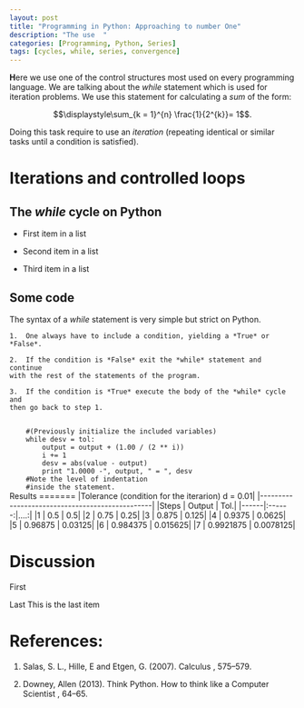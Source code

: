 ```yaml
---
layout: post
title: "Programming in Python: Approaching to number One"
description: "The use  "
categories: [Programming, Python, Series] 
tags: [cycles, while, series, convergence]
---
```


**H**ere we use one of the control structures most used on every
programming language. We are talking about the *while* statement which
is used for iteration problems. We use this statement for
calculating a *sum* of the form:
<center>
$$\displaystyle\sum_{k = 1}^{n} \frac{1}{2^{k}}= 1$$. 
</center>

Doing this task require to 
use an *iteration* (repeating identical or similar tasks until a condition is satisfied).

Iterations and controlled loops
===============================

The *while* cycle on Python
---------------------------

-   First item in a list

-   Second item in a list

-   Third item in a list

Some code
---------

The syntax of a *while* statement is very simple but strict on Python.

    1.  One always have to include a condition, yielding a *True* or
    *False*.

    2.  If the condition is *False* exit the *while* statement and continue
    with the rest of the statements of the program.

    3.  If the condition is *True* execute the body of the *while* cycle and
    then go back to step 1.

<code>
    #(Previously initialize the included variables)
    while desv = tol:
        output = output + (1.00 / (2 ** i)) 
        i += 1             
        desv = abs(value - output)
        print "1.0000 -", output, " = ", desv
    #Note the level of indentation
    #inside the statement.
</code>
Results
=======
|Tolerance (condition for the iterarion) d = 0.01|
|------------------------------------------------|
|Steps | Output | Tol.|
|------|:------:|....:|
|1 | 0.5 | 0.5|
|2 | 0.75 | 0.25|
|3 | 0.875 | 0.125|
|4 | 0.9375 | 0.0625|
|5 | 0.96875 | 0.03125|
|6 | 0.984375 | 0.015625|
|7 | 0.9921875 | 0.0078125|

Discussion
==========

First

Last
   This is the last item

References:
==========

1. Salas, S. L., Hille, E and Etgen, G. (2007). Calculus , 575–579.

2. Downey, Allen (2013). Think Python. How to think like a Computer
Scientist , 64–65.
